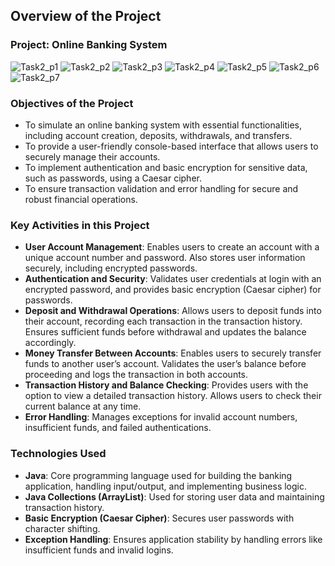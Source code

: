 ## Overview of the Project

### Project: Online Banking System
![Task2_p1](https://github.com/user-attachments/assets/9d3c243a-e71c-4092-ad3b-bb7086342a89)
![Task2_p2](https://github.com/user-attachments/assets/8f74788e-060c-491c-9044-b92bb3e4e220)
![Task2_p3](https://github.com/user-attachments/assets/6c0e69f3-3b7e-432a-8cac-71ac63cade81)
![Task2_p4](https://github.com/user-attachments/assets/fd44d75c-5872-4ccd-88d2-5911766138eb)
![Task2_p5](https://github.com/user-attachments/assets/0edf2c35-817f-40e1-b89e-b9e7d8a7d70a)
![Task2_p6](https://github.com/user-attachments/assets/82a110cd-7825-45f9-8885-c3c79e8dcce3)
![Task2_p7](https://github.com/user-attachments/assets/f142dad0-ee9d-4aa0-a144-bc620d6979a0)

### Objectives of the Project
- To simulate an online banking system with essential functionalities, including account creation, deposits, withdrawals, and transfers.
- To provide a user-friendly console-based interface that allows users to securely manage their accounts.
- To implement authentication and basic encryption for sensitive data, such as passwords, using a Caesar cipher.
- To ensure transaction validation and error handling for secure and robust financial operations.

### Key Activities in this Project
- **User Account Management**: Enables users to create an account with a unique account number and password. Also stores user information securely, including encrypted passwords.
- **Authentication and Security**: Validates user credentials at login with an encrypted password, and provides basic encryption (Caesar cipher) for passwords.
- **Deposit and Withdrawal Operations**: Allows users to deposit funds into their account, recording each transaction in the transaction history. Ensures sufficient funds before withdrawal and updates the balance accordingly.
- **Money Transfer Between Accounts**: Enables users to securely transfer funds to another user’s account. Validates the user’s balance before proceeding and logs the transaction in both accounts.
- **Transaction History and Balance Checking**: Provides users with the option to view a detailed transaction history. Allows users to check their current balance at any time.
- **Error Handling**: Manages exceptions for invalid account numbers, insufficient funds, and failed authentications.

### Technologies Used
- **Java**: Core programming language used for building the banking application, handling input/output, and implementing business logic.
- **Java Collections (ArrayList)**: Used for storing user data and maintaining transaction history.
- **Basic Encryption (Caesar Cipher)**: Secures user passwords with character shifting.
- **Exception Handling**: Ensures application stability by handling errors like insufficient funds and invalid logins.
